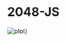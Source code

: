 # 2048-JS

![plot](https://github.com/calvinchess/2048-JS/blob/main/2048-Gif-Made-with-Clipchamp.gif))
